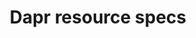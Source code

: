 ---
type: docs
title: "Dapr resource specs"
linkTitle: "Resource specs"
description: "Detailed information and specifications on Dapr resources"
weight: 400
---